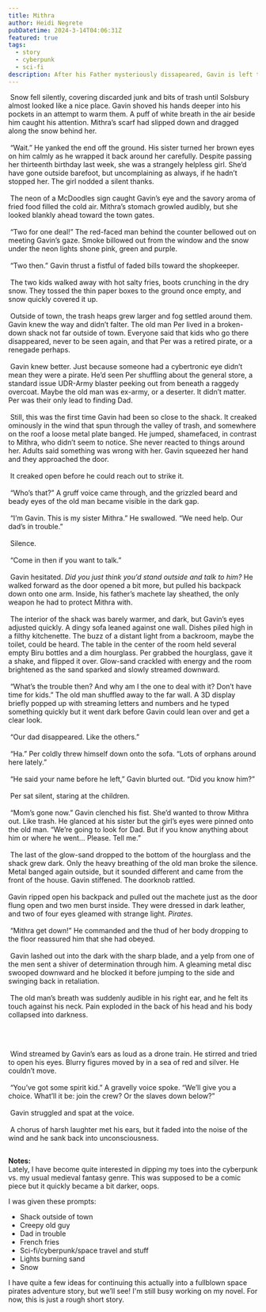 ```yaml
---
title: Mithra
author: Heidi Negrete
pubDatetime: 2024-3-14T04:06:31Z
featured: true
tags:
  - story
  - cyberpunk
  - sci-fi
description: After his Father mysteriously dissapeared, Gavin is left to protect his little sister, a strange and silent girl. (A short sci-fi story. 13+)
---
```


&nbsp;Snow fell silently, covering discarded junk and bits of trash until Solsbury almost looked like a nice place. Gavin shoved his hands deeper into his pockets in an attempt to warm them. A puff of white breath in the air beside him caught his attention. Mithra’s scarf had slipped down and dragged along the snow behind her.
<br></br>
&nbsp;“Wait.” He yanked the end off the ground. His sister turned her brown eyes on him calmly as he wrapped it back around her carefully. Despite passing her thirteenth birthday last week, she was a strangely helpless girl. She’d have gone outside barefoot, but uncomplaining as always, if he hadn’t stopped her.
The girl nodded a silent thanks.
<br></br>
&nbsp;The neon of a McDoodles sign caught Gavin’s eye and the savory aroma of fried food filled the cold air. Mithra’s stomach growled audibly, but she looked blankly ahead toward the town gates.
<br></br>
&nbsp;“Two for one deal!” The red-faced man behind the counter bellowed out on meeting Gavin’s gaze. Smoke billowed out from the window and the snow under the neon lights shone pink, green and purple.
<br></br>
&nbsp;“Two then.” Gavin thrust a fistful of faded bills toward the shopkeeper.
<br></br>
&nbsp;The two kids walked away with hot salty fries, boots crunching in the dry snow. They tossed the thin paper boxes to the ground once empty, and snow quickly covered it up.
<br></br>
&nbsp;Outside of town, the trash heaps grew larger and fog settled around them. Gavin knew the way and didn’t falter. The old man Per lived in a broken-down shack not far outside of town. Everyone said that kids who go there disappeared, never to be seen again, and that Per was a retired pirate, or a renegade perhaps.
<br></br>
&nbsp;Gavin knew better. Just because someone had a cybertronic eye didn’t mean they were a pirate. He’d seen Per shuffling about the general store, a standard issue UDR-Army blaster peeking out from beneath a raggedy overcoat. Maybe the old man was ex-army, or a deserter. It didn’t matter. Per was their only lead to finding Dad.
<br></br>
&nbsp;Still, this was the first time Gavin had been so close to the shack. It creaked ominously in the wind that spun through the valley of trash, and somewhere on the roof a loose metal plate banged. He jumped, shamefaced, in contrast to Mithra, who didn’t seem to notice. She never reacted to things around her. Adults said something was wrong with her. Gavin squeezed her hand and they approached the door.
<br></br>
&nbsp;It creaked open before he could reach out to strike it.
<br></br>
&nbsp;“Who’s that?” A gruff voice came through, and the grizzled beard and beady eyes of the old man became visible in the dark gap.
<br></br>
&nbsp;“I’m Gavin. This is my sister Mithra.” He swallowed. “We need help. Our dad’s in trouble.”
<br></br>
&nbsp;Silence.
<br></br>
&nbsp;“Come in then if you want to talk.”
<br></br>
&nbsp;Gavin hesitated. _Did you just think you’d stand outside and talk to him?_ He walked forward as the door opened a bit more, but pulled his backpack down onto one arm. Inside, his father’s machete lay sheathed, the only weapon he had to protect Mithra with.
<br></br>
&nbsp;The interior of the shack was barely warmer, and dark, but Gavin’s eyes adjusted quickly. A dingy sofa leaned against one wall. Dishes piled high in a filthy kitchenette. The buzz of a distant light from a backroom, maybe the toilet, could be heard. The table in the center of the room held several empty Biru bottles and a dim hourglass. Per grabbed the hourglass, gave it a shake, and flipped it over. Glow-sand crackled with energy and the room brightened as the sand sparked and slowly streamed downward.
<br></br>
&nbsp;“What’s the trouble then? And why am I the one to deal with it? Don’t have time for kids.” The old man shuffled away to the far wall. A 3D display briefly popped up with streaming letters and numbers and he typed something quickly but it went dark before Gavin could lean over and get a clear look.
<br></br>
&nbsp;“Our dad disappeared. Like the others.”
<br></br>
&nbsp;“Ha.” Per coldly threw himself down onto the sofa. “Lots of orphans around here lately.”
<br></br>
&nbsp;“He said your name before he left,” Gavin blurted out. “Did you know him?”
<br></br>
&nbsp;Per sat silent, staring at the children.
<br></br>
&nbsp;“Mom’s gone now.” Gavin clenched his fist. She’d wanted to throw Mithra out. Like trash. He glanced at his sister but the girl’s eyes were pinned onto the old man. “We’re going to look for Dad. But if you know anything about him or where he went... Please. Tell me.”
<br></br>
&nbsp;The last of the glow-sand dropped to the bottom of the hourglass and the shack grew dark. Only the heavy breathing of the old man broke the silence. Metal banged again outside, but it sounded different and came from the front of the house. Gavin stiffened. The doorknob rattled.
<br></br>
Gavin ripped open his backpack and pulled out the machete just as the door flung open and two men burst inside. They were dressed in dark leather, and two of four eyes gleamed with strange light. _Pirates._
<br></br>
&nbsp;“Mithra get down!” He commanded and the thud of her body dropping to the floor reassured him that she had obeyed.
<br></br>
&nbsp;Gavin lashed out into the dark with the sharp blade, and a yelp from one of the men sent a shiver of determination through him. A gleaming metal disc swooped downward and he blocked it before jumping to the side and swinging back in retaliation.
<br></br>
&nbsp;The old man’s breath was suddenly audible in his right ear, and he felt its touch against his neck. Pain exploded in the back of his head and his body collapsed into darkness.

<br></br>

&nbsp;Wind streamed by Gavin’s ears as loud as a drone train. He stirred and tried to open his eyes. Blurry figures moved by in a sea of red and silver. He couldn’t move.
<br></br>
&nbsp;“You’ve got some spirit kid.” A gravelly voice spoke. “We’ll give you a choice. What’ll it be: join the crew? Or the slaves down below?”
<br></br>
&nbsp;Gavin struggled and spat at the voice.
<br></br>
&nbsp;A chorus of harsh laughter met his ears, but it faded into the noise of the wind and he sank back into unconsciousness.

##

**Notes:**  
Lately, I have become quite interested in dipping my toes into the cyberpunk vs. my usual medieval fantasy genre. This was supposed to be a comic piece but it quickly became a bit darker, oops.

I was given these prompts:

- Shack outside of town
- Creepy old guy
- Dad in trouble
- French fries
- Sci-fi/cyberpunk/space travel and stuff
- Lights burning sand
- Snow

I have quite a few ideas for continuing this actually into a fullblown space pirates adventure story, but we’ll see! I'm still busy working on my novel. For now, this is just a rough short story.
